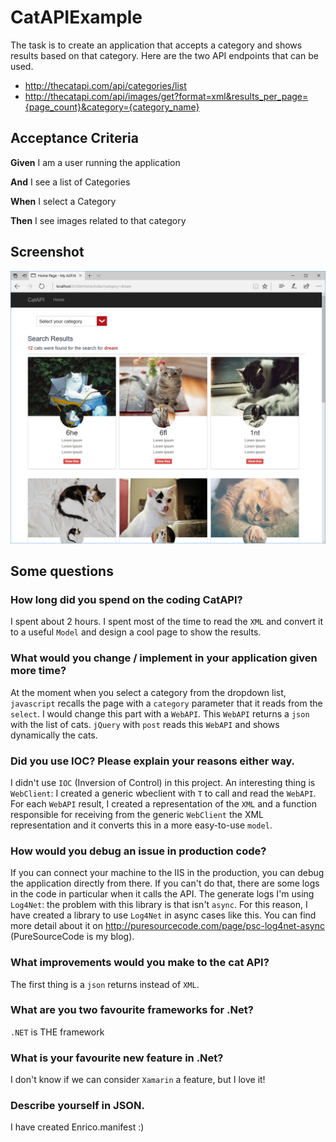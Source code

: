  # CatAPIExample
The task is to create an application that accepts a category and shows results based on that category.
Here are the two API endpoints that can be used.

- http://thecatapi.com/api/categories/list
- http://thecatapi.com/api/images/get?format=xml&results_per_page={page_count}&category={category_name}

## Acceptance Criteria
**Given** I am a user running the application

**And** I see a list of Categories

**When** I select a Category

**Then** I see images related to that category

## Screenshot
![CatAPI Screenshot](https://github.com/erossini/CatAPIExample/blob/master/Screenshot/CatAPIScreenshot.PNG)

## Some questions
### How long did you spend on the coding CatAPI?
I spent about 2 hours. I spent most of the time to read the `XML` and convert it to a useful `Model` and design a cool page to show the results.

### What would you change / implement in your application given more time?
At the moment when you select a category from the dropdown list, `javascript` recalls the page with a `category` parameter that it reads from the `select`. I would change this part with a `WebAPI`. This `WebAPI` returns a `json` with the list of cats. `jQuery` with `post` reads this `WebAPI` and shows dynamically the cats.

### Did you use IOC? Please explain your reasons either way.
I didn't use `IOC` (Inversion of Control) in this project. An interesting thing is `WebClient`: I created a generic wbeclient with `T` to call and read the `WebAPI`. For each `WebAPI` result, I created a representation of the `XML` and a function responsible for receiving from the generic `WebClient` the XML representation and it converts this in a more easy-to-use `model`.

### How would you debug an issue in production code?
If you can connect your machine to the IIS in the production, you can debug the application directly from there. If you can't do that, there are some logs in the code in particular when it calls the API. The generate logs I'm using `Log4Net`: the problem with this library is that isn't `async`. For this reason, I have created a library to use `Log4Net` in async cases like this. You can find more detail about it on http://puresourcecode.com/page/psc-log4net-async (PureSourceCode is my blog).

### What improvements would you make to the cat API?
The first thing is a `json` returns instead of `XML`.

### What are you two favourite frameworks for .Net?
`.NET` is THE framework 

### What is your favourite new feature in .Net?
I don't know if we can consider `Xamarin` a feature, but I love it!

### Describe yourself in JSON.
I have created Enrico.manifest :)
